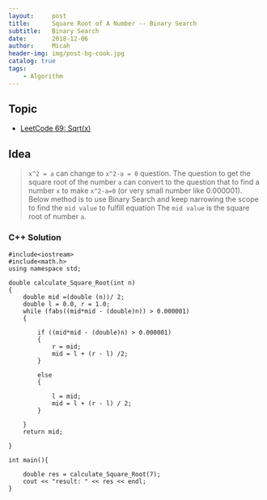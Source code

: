 ```yaml
---
layout:     post
title:      Square Root of A Number -- Binary Search
subtitle:   Binary Search
date:       2018-12-06
author:     Micah
header-img: img/post-bg-cook.jpg
catalog: true
tags:
    - Algorithm
---
```


## Topic

- [LeetCode 69: Sqrt(x)](https://leetcode.com/problems/sqrtx/)
   
 
## Idea

> `x^2 = a` can change to `x^2-a = 0` question. The question to get the square root of the number `a` can 
> convert to the question that to find a number `x` to make `x^2-a=0` (or very small number like 0.000001).
> Below method is to use Binary Search and keep narrowing the scope to find the `mid value` to fulfill equation
> The `mid value` is the square root of number `a`.

### C++ Solution

    #include<iostream>
    #include<math.h>
    using namespace std;

    double calculate_Square_Root(int n)
    {
        double mid =(double (n))/ 2;
        double l = 0.0, r = 1.0;
        while (fabs((mid*mid - (double)n)) > 0.000001)
        {

            if ((mid*mid - (double)n) > 0.000001)
            {
                r = mid;
                mid = l + (r - l) /2;
            }

            else
            {

                l = mid;
                mid = l + (r - l) / 2;
            }

        }
        return mid;

    }

    int main(){
    
        double res = calculate_Square_Root(7);
        cout << "result: " << res << endl;
    }



 

